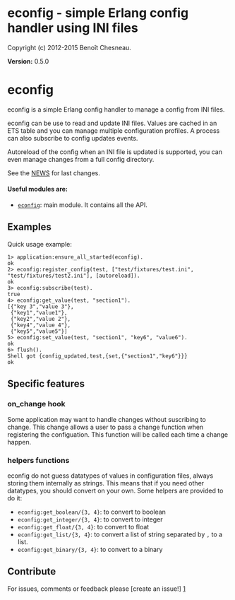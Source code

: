 

# econfig - simple Erlang config handler using INI files #

Copyright (c) 2012-2015 Benoît Chesneau.

__Version:__ 0.5.0

# econfig

econfig is a simple Erlang config handler to manage a config from INI
files.

econfig can be use to read and update INI files. Values are cached in an
ETS table and you can manage multiple configuration profiles. A process
can also subscribe to config updates events.

Autoreload of the config when an INI file is updated is supported, you can even
manage changes from a full config directory.

See the [NEWS](http://github.com/benoitc/econfig/blob/master/NEWS.md)
for last changes.

#### Useful modules are:

- [`econfig`](http://github.com/benoitc/econfig/blob/master/doc/econfig.md): main module. It contains all the API.

## Examples

Quick usage example:

```
1> application:ensure_all_started(econfig).
ok
2> econfig:register_config(test, ["test/fixtures/test.ini", "test/fixtures/test2.ini"], [autoreload]).
ok
3> econfig:subscribe(test).
true
4> econfig:get_value(test, "section1").
[{"key 3","value 3"},
 {"key1","value1"},
 {"key2","value 2"},
 {"key4","value 4"},
 {"key5","value5"}]
5> econfig:set_value(test, "section1", "key6", "value6").
ok
6> flush().
Shell got {config_updated,test,{set,{"section1","key6"}}}
ok
```

## Specific features

### on_change hook

Some application may want to handle changes without suscribing to change. This change allows a user to pass a change function when registering the configuation. This function will be called each time a change happen.

### helpers functions

econfig do not guess datatypes of values in configuration files, always storing them internally as strings. This means that if you need other datatypes, you should convert on your own. Some helpers are provided to do it:

- `econfig:get_boolean/{3, 4}`: to convert to boolean
- `econfig:get_integer/{3, 4}`: to convert to integer
- `econfig:get_float/{3, 4}`: to convert to float
- `econfig:get_list/{3, 4}`: to convert a list of string separated by `,` to a list.
- `econfig:get_binary/{3, 4}`: to convert to a binary

Contribute
----------
For issues, comments or feedback please [create an issue!] [1]

[1]: http://github.com/benoitc/econfig/issues "econfig issues"
